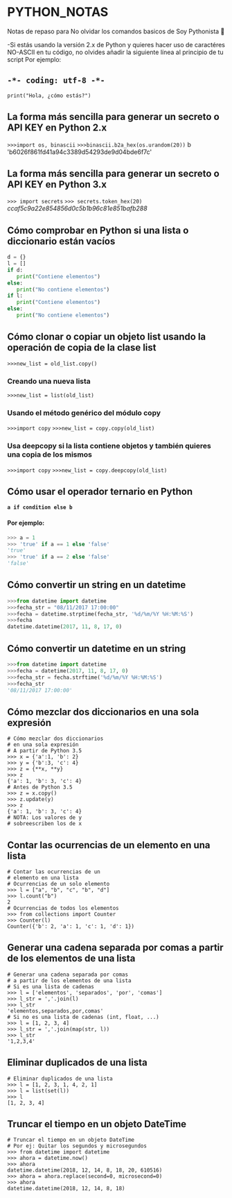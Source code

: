 # PYTHON_NOTAS
Notas de repaso para  No olvidar los comandos basicos de Soy Pythonista 🐍

-Si estás usando la versión 2.x de Python y quieres hacer uso de caractéres NO-ASCII en tu código, no olvides añadir la siguiente línea al principio de tu script 
Por ejemplo:
## `-*- coding: utf-8 -*- `
`print("Hola, ¿cómo estás?")`
## La forma más sencilla para generar un secreto o API KEY en Python 2.x
`>>>import os, binascii`
`>>>binascii.b2a_hex(os.urandom(20))`
b 'b6026f861fd41a94c3389d54293de9d04bde6f7c'
## La forma más sencilla para generar un secreto o API KEY en Python 3.x
`>>> import secrets`
`>>> secrets.token_hex(20)`
*ccaf5c9a22e854856d0c5b1b96c81e851bafb288*
## Cómo comprobar en Python si una lista o diccionario están vacíos
 ```python
 d = {}
 l = []
if d:
    print("Contiene elementos")
else:
    print("No contiene elementos")
if l:
    print("Contiene elementos")
else:
    print("No contiene elementos")
 ```
 ## Cómo clonar o copiar un objeto list usando la operación de copia de la clase list
`>>>new_list = old_list.copy()`
### Creando una nueva lista
`>>>new_list = list(old_list)`
### Usando el método genérico del módulo copy
`>>>import copy`
`>>>new_list = copy.copy(old_list)`
### Usa deepcopy si la lista contiene objetos y también quieres una copia de los mismos
`>>>import copy`
`>>>new_list = copy.deepcopy(old_list)`
## Cómo usar el operador ternario en Python
**`a if condition else b`**
#### Por ejemplo:
```python
>>> a = 1
>>> 'true' if a == 1 else 'false'
'true'
>>> 'true' if a == 2 else 'false'
'false'
```
## Cómo convertir un string en un datetime
```python
>>>from datetime import datetime
>>>fecha_str = "08/11/2017 17:00:00"
>>>fecha = datetime.strptime(fecha_str, '%d/%m/%Y %H:%M:%S')
>>>fecha
datetime.datetime(2017, 11, 8, 17, 0)
```
## Cómo convertir un datetime en un string
```python
>>>from datetime import datetime
>>>fecha = datetime(2017, 11, 8, 17, 0)
>>>fecha_str = fecha.strftime('%d/%m/%Y %H:%M:%S')
>>>fecha_str
'08/11/2017 17:00:00'
```
## Cómo mezclar dos diccionarios en una sola expresión
```
# Cómo mezclar dos diccionarios
# en una sola expresión
# A partir de Python 3.5
>>> x = {'a':1, 'b': 2}
>>> y = {'b':3, 'c': 4}
>>> z = {**x, **y}
>>> z
{'a': 1, 'b': 3, 'c': 4}
# Antes de Python 3.5
>>> z = x.copy()
>>> z.update(y)
>>> z
{'a': 1, 'b': 3, 'c': 4}
# NOTA: Los valores de y
# sobreescriben los de x
```
## Contar las ocurrencias de un elemento en una lista
```
# Contar las ocurrencias de un
# elemento en una lista
# Ocurrencias de un solo elemento
>>> l = ["a", "b", "c", "b", "d"]
>>> l.count("b")
2
# Ocurrencias de todos los elementos
>>> from collections import Counter
>>> Counter(l)
Counter({'b': 2, 'a': 1, 'c': 1, 'd': 1})
```
## Generar una cadena separada por comas a partir de los elementos de una lista
```
# Generar una cadena separada por comas
# a partir de los elementos de una lista
# Si es una lista de cadenas
>>> l = ['elementos', 'separados', 'por', 'comas']
>>> l_str = ','.join(l)
>>> l_str
'elementos,separados,por,comas'
# Si no es una lista de cadenas (int, float, ...)
>>> l = [1, 2, 3, 4]
>>> l_str = ','.join(map(str, l))
>>> l_str
'1,2,3,4'
```
## Eliminar duplicados de una lista
```
# Eliminar duplicados de una lista
>>> l = [1, 2, 3, 1, 4, 2, 1]
>>> l = list(set(l))
>>> l
[1, 2, 3, 4] 
```
## Truncar el tiempo en un objeto DateTime
```
# Truncar el tiempo en un objeto DateTime
# Por ej: Quitar los segundos y microsegundos
>>> from datetime import datetime
>>> ahora = datetime.now()
>>> ahora
datetime.datetime(2018, 12, 14, 8, 18, 20, 610516)
>>> ahora = ahora.replace(second=0, microsecond=0)
>>> ahora
datetime.datetime(2018, 12, 14, 8, 18)
```
##
```
```
##
```
```
##
```
```
